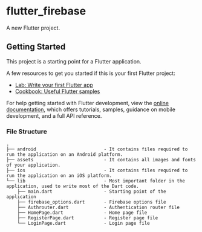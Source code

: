 # flutter_firebase

A new Flutter project.

## Getting Started

This project is a starting point for a Flutter application.

A few resources to get you started if this is your first Flutter project:

- [Lab: Write your first Flutter app](https://docs.flutter.dev/get-started/codelab)
- [Cookbook: Useful Flutter samples](https://docs.flutter.dev/cookbook)

For help getting started with Flutter development, view the
[online documentation](https://docs.flutter.dev/), which offers tutorials,
samples, guidance on mobile development, and a full API reference.



### File Structure 

```
.
├── android                         - It contains files required to run the application on an Android platform.
├── assets                          - It contains all images and fonts of your application.
├── ios                             - It contains files required to run the application on an iOS platform.
└── lib                             - Most important folder in the application, used to write most of the Dart code.
    ├── main.dart                   - Starting point of the application
    ├── firebase_options.dart       - Firebase options file
    ├── Authrouter.dart             - Authentication router file
    ├── HomePage.dart               - Home page file
    ├── RegisterPage.dart           - Register page file
    └── LoginPage.dart              - Login page file
```